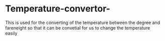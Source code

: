 # Temperature-convertor-
This is used for the converting of the temperature between the degree and fareneight  so that it can be convetial for us to change the temperature easily
